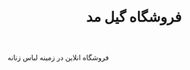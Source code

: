 ﻿---
layout: post
title: فروشگاه گیل مد
name_en: gil-mode
company_slug: gil-mode
logo: 
cover: 
company_count:
founded:
location: ""
total_review: 
total_interview: 
salary_avg: 
salary_min: 
salary_max: 
rate: 
view_count: 
industry: کامپیوتر، فناوری اطلاعات و اینترنت
city: گیلان, رشت
size_en: VS
size: 2-10 نفر
site: https://gil-mode.com/
---

فروشگاه انلاین در زمینه لباس زنانه
